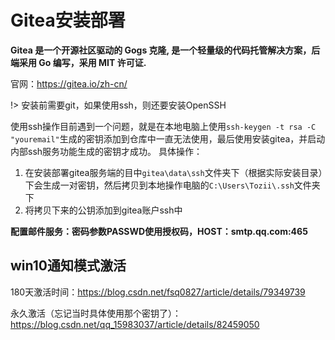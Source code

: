 # Gitea安装部署
**Gitea 是一个开源社区驱动的 Gogs 克隆, 是一个轻量级的代码托管解决方案，后端采用 Go 编写，采用 MIT 许可证.** <br/>

官网：https://gitea.io/zh-cn/

!> 安装前需要git，如果使用ssh，则还要安装OpenSSH

使用ssh操作目前遇到一个问题，就是在本地电脑上使用`ssh-keygen -t rsa -C "youremail"`生成的密钥添加到仓库中一直无法使用，最后使用安装gitea，并启动内部ssh服务功能生成的密钥才成功。
具体操作：
1. 在安装部署gitea服务端的目中`gitea\data\ssh`文件夹下（根据实际安装目录）下会生成一对密钥，然后拷贝到本地操作电脑的`C:\Users\Tozii\.ssh`文件夹下
2. 将拷贝下来的公钥添加到gitea账户ssh中

**配置邮件服务：密码参数PASSWD使用授权码，HOST：smtp.qq.com:465**

## win10通知模式激活

180天激活时间：https://blog.csdn.net/fsq0827/article/details/79349739

永久激活（忘记当时具体使用那个密钥了）：https://blog.csdn.net/qq_15983037/article/details/82459050